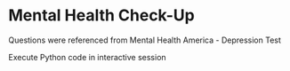 # Mental Health Check-Up
Questions were referenced from Mental Health America - Depression Test

Execute Python code in interactive session

